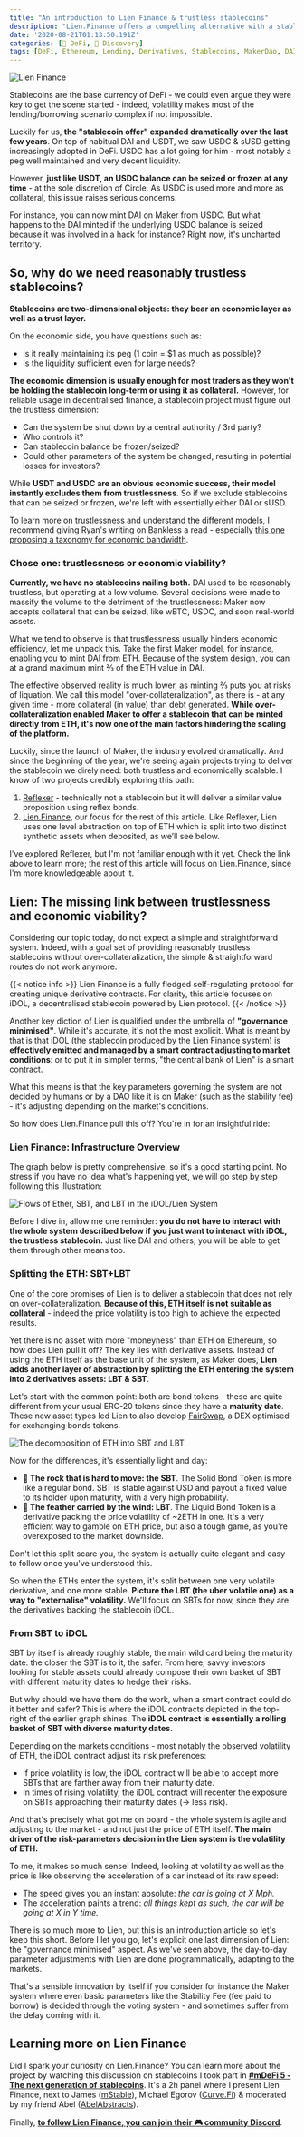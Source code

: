 ```yaml
---
title: "An introduction to Lien Finance & trustless stablecoins"
description: "Lien.Finance offers a compelling alternative with a stablecoin avoiding two common traps: over-collateralization and overengineered governance. Let's see how."
date: '2020-08-21T01:13:50.191Z'
categories: [🌌 DeFi, 🔮 Discovery]
tags: [DeFi, Ethereum, Lending, Derivatives, Stablecoins, MakerDao, DAI, USDC, USDT]
---
```


![Lien Finance](/img/2020/lien-finance/cover.png)

Stablecoins are the base currency of DeFi - we could even argue they were key to get the scene started - indeed, volatility makes most of the lending/borrowing scenario complex if not impossible.

Luckily for us, **the "stablecoin offer" expanded dramatically over the last few years**. On top of habitual DAI and USDT, we saw USDC & sUSD getting increasingly adopted in DeFi. USDC has a lot going for him - most notably a peg well maintained and very decent liquidity. 

However, **just like USDT, an USDC balance can be seized or frozen at any time** - at the sole discretion of Circle. As USDC is used more and more as collateral, this issue raises serious concerns. 

For instance, you can now mint DAI on Maker from USDC. But what happens to the DAI minted if the underlying USDC balance is seized because it was involved in a hack for instance? Right now, it's uncharted territory.


## So, why do we need reasonably trustless stablecoins?

**Stablecoins are two-dimensional objects: they bear an economic layer as well as a trust layer.**

On the economic side, you have questions such as:



*   Is it really maintaining its peg (1 coin = $1 as much as possible)?
*   Is the liquidity sufficient even for large needs?

**The economic dimension is usually enough for most traders as they won't be holding the stablecoin long-term or using it as collateral.** However, for reliable usage in decentralised finance, a stablecoin project must figure out the trustless dimension:



*   Can the system be shut down by a central authority / 3rd party?
*   Who controls it?
*   Can stablecoin balance be frozen/seized?
*   Could other parameters of the system be changed, resulting in potential losses for investors?

While **USDT and USDC are an obvious economic success, their model instantly excludes them from trustlessness**. So if we exclude stablecoins that can be seized or frozen, we're left with essentially either DAI or sUSD.

To learn more on trustlessness and understand the different models, I recommend giving Ryan's writing on Bankless a read - especially [this one proposing a taxonomy for economic bandwidth](https://bankless.substack.com/p/eth-is-irreplaceable).


### Chose one: trustlessness or economic viability?

**Currently, we have no stablecoins nailing both.** DAI used to be reasonably trustless, but operating at a low volume. Several decisions were made to massify the volume to the detriment of the trustlessness: Maker now accepts collateral that can be seized, like wBTC, USDC, and soon real-world assets.

What we tend to observe is that trustlessness usually hinders economic efficiency, let me unpack this. Take the first Maker model, for instance, enabling you to mint DAI from ETH. Because of the system design, you can at a grand maximum mint ⅔ of the ETH value in DAI. 

The effective observed reality is much lower, as minting ⅔ puts you at risks of liquation. We call this model "over-collateralization", as there is - at any given time - more collateral (in value) than debt generated. **While over-collateralization enabled Maker to offer a stablecoin that can be minted directly from ETH, it's now one of the main factors hindering the scaling of the platform.**

Luckily, since the launch of Maker, the industry evolved dramatically. And since the beginning of the year, we're seeing again projects trying to deliver the stablecoin we direly need: both trustless and economically scalable. I know of two projects credibly exploring this path:



1.   [Reflexer](https://medium.com/reflexer-labs/stability-without-pegs-8c6a1cbc7fbd) - technically not a stablecoin but it will deliver a similar value proposition using reflex bonds.
2.   [Lien.Finance](http://lien.finance/), our focus for the rest of this article. Like Reflexer, Lien uses one level abstraction on top of ETH which is split into two distinct synthetic assets when deposited, as we’ll see below.

I've explored Reflexer, but I'm not familiar enough with it yet. Check the link above to learn more; the rest of this article will focus on Lien.Finance, since I'm more knowledgeable about it.


## Lien: The missing link between trustlessness and economic viability?

Considering our topic today, do not expect a simple and straightforward system. Indeed, with a goal set of providing reasonably trustless stablecoins without over-collateralization, the simple & straightforward routes do not work anymore.

{{< notice info >}}
Lien Finance is a fully fledged self-regulating protocol for creating unique derivative contracts. For clarity, this article focuses on iDOL, a decentralised stablecoin powered by Lien protocol. 
{{< /notice >}}

Another key diction of Lien is qualified under the umbrella of **"governance minimised"**. While it's accurate, it's not the most explicit. What is meant by that is that iDOL (the stablecoin produced by the Lien Finance system) is **effectively emitted and managed by a smart contract adjusting to market conditions**: or to put it in simpler terms, "the central bank of Lien" is a smart contract.

What this means is that the key parameters governing the system are not decided by humans or by a DAO like it is on Maker (such as the stability fee) - it's adjusting depending on the market's conditions.

So how does Lien.Finance pull this off? You're in for an insightful ride:


### Lien Finance: Infrastructure Overview

The graph below is pretty comprehensive, so it's a good starting point. No stress if you have no idea what's happening yet, we will go step by step following this illustration:


![Flows of Ether, SBT, and LBT in the iDOL/Lien System](/img/2020/lien-finance/eth-flow.png "Flows of Ether, SBT, and LBT in the iDOL/Lien System")


Before I dive in, allow me one reminder: **you do not have to interact with the whole system described below if you just want to interact with iDOL, the trustless stablecoin.** Just like DAI and others, you will be able to get them through other means too.


### Splitting the ETH: SBT+LBT

One of the core promises of Lien is to deliver a stablecoin that does not rely on over-collateralization. **Because of this, ETH itself is not suitable as collateral** - indeed the price volatility is too high to achieve the expected results.

Yet there is no asset with more "moneyness" than ETH on Ethereum, so how does Lien pull it off? The key lies with derivative assets. Instead of using the ETH itself as the base unit of the system, as Maker does, **Lien adds another layer of abstraction by splitting the ETH entering the system into 2 derivatives assets: LBT & SBT**.

Let's start with the common point: both are bond tokens - these are quite different from your usual ERC-20 tokens since they have a **maturity date**. These new asset types led Lien to also develop [FairSwap](https://lien.finance/White_paper.html#white_2), a DEX optimised for exchanging bonds tokens.

![The decomposition of ETH into SBT and LBT](/img/2020/lien-finance/eth-sbt-lbt.png "The decomposition of ETH into SBT and LBT")

Now for the differences, it's essentially light and day:



*   **🧱 The rock that is hard to move: the SBT**. The Solid Bond Token is more like a regular bond. SBT is stable against USD and payout a fixed value to its holder upon maturity, with a very high probability.
*   **🎈 The feather carried by the wind: LBT**. The Liquid Bond Token is a derivative packing the price volatility of ~2ETH in one. It's a very efficient way to gamble on ETH price, but also a tough game, as you're overexposed to the market downside.

Don't let this split scare you, the system is actually quite elegant and easy to follow once you've understood this.

So when the ETHs enter the system, it's split between one very volatile derivative, and one more stable. **Picture the LBT (the uber volatile one) as a way to "externalise" volatility.** We'll focus on SBTs for now, since they are the derivatives backing the stablecoin iDOL.


### From SBT to iDOL

SBT by itself is already roughly stable, the main wild card being the maturity date: the closer the SBT is to it, the safer. From here, savvy investors looking for stable assets could already compose their own basket of SBT with different maturity dates to hedge their risks.

But why should we have them do the work, when a smart contract could do it better and safer? This is where the iDOL contracts depicted in the top-right of the earlier graph shines. The **iDOL contract is essentially a rolling basket of SBT with diverse maturity dates.**

Depending on the markets conditions - most notably the observed volatility of ETH, the iDOL contract adjust its risk preferences:



*   If price volatility is low, the iDOL contract will be able to accept more SBTs that are farther away from their maturity date.
*   In times of rising volatility, the iDOL contract will recenter the exposure on SBTs approaching their maturity dates (-> less risk).

 

And that's precisely what got me on board - the whole system is agile and adjusting to the market - and not just the price of ETH itself. **The main driver of the risk-parameters decision in the Lien system is the volatility of ETH.**

To me, it makes so much sense!  Indeed, looking at volatility as well as the price is like observing the acceleration of a car instead of its raw speed:



*   The speed gives you an instant absolute: _the car is going at X Mph._
*   The acceleration paints a trend: _all things kept as such, the car will be going at X in Y time._

There is so much more to Lien, but this is an introduction article so let's keep this short. Before I let you go, let's explicit one last dimension of Lien: the "governance minimised" aspect. As we've seen above, the day-to-day parameter adjustments with Lien are done programmatically, adapting to the markets. 

That's a sensible innovation by itself if you consider for instance the Maker system where even basic parameters like the Stability Fee (fee paid to borrow) is decided through the voting system - and sometimes suffer from the delay coming with it. 


## Learning more on Lien Finance

Did I spark your curiosity on Lien.Finance? You can learn more about the project by watching this discussion on stablecoins I took part in **[#mDeFi 5 - The next generation of stablecoins](https://www.youtube.com/watch?v=jPrwinPvwv4)**. It's a 2h panel where I present Lien Finance, next to James ([mStable](http://mstable.org/)), Michael Egorov ([Curve.Fi](https://www.curve.fi/)) & moderated by my friend Abel ([AbelAbstracts](https://abelsabstracts.substack.com/)).

Finally, **[to follow Lien Finance, you can join their 🎮 community Discord](https://discord.gg/stCABfA)**.